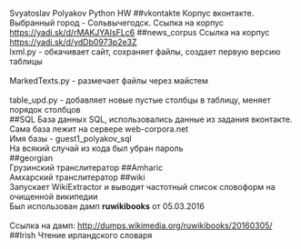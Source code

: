 Svyatoslav Polyakov
Python HW
##vkontakte 
Корпус вконтакте. Выбранный город - Сольвычегодск.
Ссылка на корпус https://yadi.sk/d/rMAKJYAIsFLc6
##news_corpus
Ссылка на корпус https://yadi.sk/d/ydDb0973p2e3Z
<br>lxml.py - обкачивает сайт, сохраняет файлы, создает первую версию таблицы<br />
<br>MarkedTexts.py - размечает файлы через майстем<br />
<br>table_upd.py - добавляет новые пустые столбцы в таблицу, меняет порядок столбцов<br />
##SQL
База данных SQL, использовались данные из задания вконтакте. </br>
Сама база лежит на сервере web-corpora.net </br>
Имя базы - guest1_polyakov_sql </br>
На всякий случай из кода был убран пароль</br>
##georgian
<br>Грузинский транслитератор
##Amharic
<br>Амхарский транслитератор
##wiki
<br>Запускает WikiExtractor и выводит частотный список словоформ на очищенной википедии
<br>Был использован дамп <b>ruwikibooks</b> от 05.03.2016<br />
<br>Ссылка на дамп: http://dumps.wikimedia.org/ruwikibooks/20160305/
##Irish
Чтение ирландского словаря

